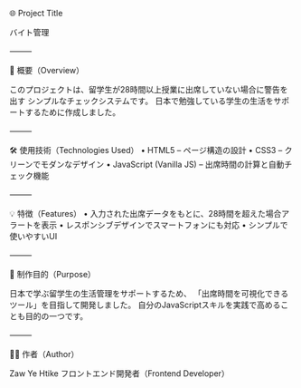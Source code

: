 🌐 Project Title

バイト管理

⸻

📝 概要（Overview）

このプロジェクトは、留学生が28時間以上授業に出席していない場合に警告を出す
シンプルなチェックシステムです。
日本で勉強している学生の生活をサポートするために作成しました。

⸻

🛠 使用技術（Technologies Used）
	•	HTML5 – ページ構造の設計
	•	CSS3 – クリーンでモダンなデザイン
	•	JavaScript (Vanilla JS) – 出席時間の計算と自動チェック機能

⸻

💡 特徴（Features）
	•	入力された出席データをもとに、28時間を超えた場合アラートを表示
	•	レスポンシブデザインでスマートフォンにも対応
	•	シンプルで使いやすいUI

⸻

🎯 制作目的（Purpose）

日本で学ぶ留学生の生活管理をサポートするため、
「出席時間を可視化できるツール」を目指して開発しました。
自分のJavaScriptスキルを実践で高めることも目的の一つです。

⸻

🧑‍💻 作者（Author）

Zaw Ye Htike
フロントエンド開発者（Frontend Developer）

